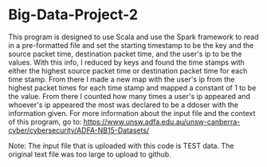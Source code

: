# Big-Data-Project-2
This program is designed to use Scala and use the Spark framework to read in a pre-formatted file and set the starting timestamp to be the key and the source packet time, destination packet time, and the user's ip to be the values. With this info, I reduced by keys and found the time stamps with either the highest source packet time or destination packet time for each time stamp. From there I made a new map with the user's ip from the highest packet times for each time stamp and mapped a constant of 1 to be the value. From there I counted how many times a user's ip appeared and whoever's ip appeared the most was declared to be a ddoser with the information given. For more information about the input file and the context of this program, go to: https://www.unsw.adfa.edu.au/unsw-canberra-cyber/cybersecurity/ADFA-NB15-Datasets/

Note: The input file that is uploaded with this code is TEST data. The original text file was too large to upload to github.
